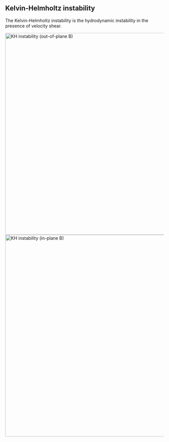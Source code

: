 ## Kelvin-Helmholtz instability

The Kelvin-Helmholtz instability is the hydrodynamic instability in the presence of velocity shear.

<img src="../../imgs/KHI/khi_movie_perp.gif" alt="KH instability (out-of-plane B)" width="640px"> <img src="../../imgs/KHI/khi_movie_oblique.gif" alt="KH instability (in-plane B)" width="640px">
